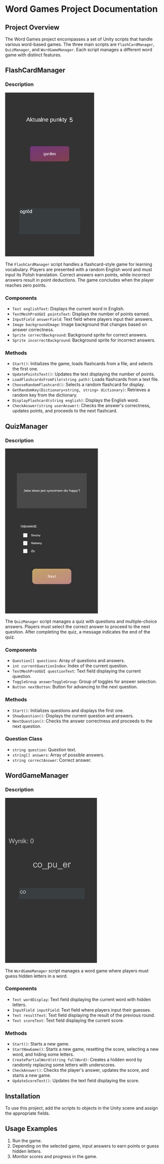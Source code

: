 # Word Games Project Documentation

## Project Overview

The Word Games project encompasses a set of Unity scripts that handle various word-based games. The three main scripts are `FlashCardManager`, `QuizManager`, and `WordGameManager`. Each script manages a different word game with distinct features.

## FlashCardManager

### Description

![p1](https://github.com/MateuszKulis/UnityEnglishSchool/blob/main/mobile1.png)


The `FlashCardManager` script handles a flashcard-style game for learning vocabulary. Players are presented with a random English word and must input its Polish translation. Correct answers earn points, while incorrect answers result in point deductions. The game concludes when the player reaches zero points.


### Components

- `Text englishText`: Displays the current word in English.
- `TextMeshProUGUI pointsText`: Displays the number of points earned.
- `InputField answerField`: Text field where players input their answers.
- `Image backgroundImage`: Image background that changes based on answer correctness.
- `Sprite correctBackground`: Background sprite for correct answers.
- `Sprite incorrectBackground`: Background sprite for incorrect answers.

### Methods

- `Start()`: Initializes the game, loads flashcards from a file, and selects the first one.
- `UpdatePointsText()`: Updates the text displaying the number of points.
- `LoadFlashcardsFromFile(string path)`: Loads flashcards from a text file.
- `ChooseRandomFlashcard()`: Selects a random flashcard for display.
- `GetRandomKey(Dictionary<string, string> dictionary)`: Retrieves a random key from the dictionary.
- `DisplayFlashcard(string english)`: Displays the English word.
- `CheckAnswer(string userAnswer)`: Checks the answer's correctness, updates points, and proceeds to the next flashcard.

## QuizManager

### Description

![p2](https://github.com/MateuszKulis/UnityEnglishSchool/blob/main/mobile2.png)


The `QuizManager` script manages a quiz with questions and multiple-choice answers. Players must select the correct answer to proceed to the next question. After completing the quiz, a message indicates the end of the quiz.

### Components

- `Question[] questions`: Array of questions and answers.
- `int currentQuestionIndex`: Index of the current question.
- `TextMeshProUGUI questionText`: Text field displaying the current question.
- `ToggleGroup answerToggleGroup`: Group of toggles for answer selection.
- `Button nextButton`: Button for advancing to the next question.

### Methods

- `Start()`: Initializes questions and displays the first one.
- `ShowQuestion()`: Displays the current question and answers.
- `NextQuestion()`: Checks the answer correctness and proceeds to the next question.

### Question Class

- `string question`: Question text.
- `string[] answers`: Array of possible answers.
- `string correctAnswer`: Correct answer.

## WordGameManager

### Description

![p3](https://github.com/MateuszKulis/UnityEnglishSchool/blob/main/mobile3.png)


The `WordGameManager` script manages a word game where players must guess hidden letters in a word.

### Components

- `Text wordDisplay`: Text field displaying the current word with hidden letters.
- `InputField inputField`: Text field where players input their guesses.
- `Text resultText`: Text field displaying the result of the previous round.
- `Text scoreText`: Text field displaying the current score.

### Methods

- `Start()`: Starts a new game.
- `StartNewGame()`: Starts a new game, resetting the score, selecting a new word, and hiding some letters.
- `CreatePartialWord(string fullWord)`: Creates a hidden word by randomly replacing some letters with underscores.
- `CheckAnswer()`: Checks the player's answer, updates the score, and starts a new game.
- `UpdateScoreText()`: Updates the text field displaying the score.

## Installation

To use this project, add the scripts to objects in the Unity scene and assign the appropriate fields.

## Usage Examples

1. Run the game.
2. Depending on the selected game, input answers to earn points or guess hidden letters.
3. Monitor scores and progress in the game.
